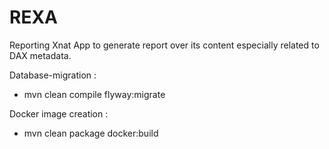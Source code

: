 # REXA
Reporting Xnat App to generate report over its content especially related to DAX metadata.


Database-migration :
- mvn clean compile flyway:migrate

Docker image creation :
- mvn clean package docker:build

